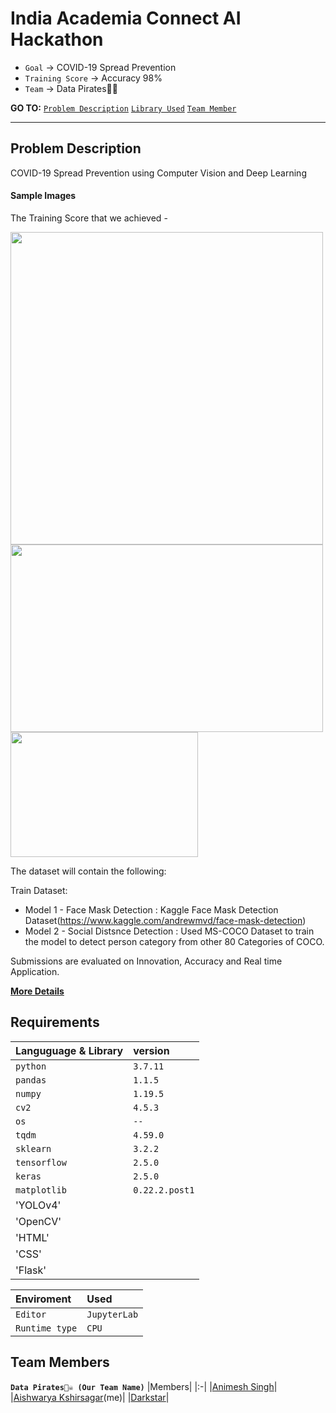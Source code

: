 # India Academia Connect AI Hackathon
* `Goal` → COVID-19 Spread Prevention
* `Training Score` → Accuracy 98%
* `Team` → Data Pirates🏴‍☠️

__GO TO:__  [`Problem Description`](#ProblemDescription) 
[`Library Used`](#Requirements) [`Team Member`](#Team-members)

---
## Problem Description
COVID-19 Spread Prevention using Computer Vision and Deep Learning

#### Sample Images

The Training Score that we achieved - 

<img src="https://user-images.githubusercontent.com/67967781/138261722-d913bc80-23fb-4b26-96f4-3d921cce8e73.png" width="500" height ="500">

<img src="https://user-images.githubusercontent.com/67967781/138292103-855aa610-5380-43a3-a65c-27c540ed485d.png" width="500" height ="300"> 

<img src="https://user-images.githubusercontent.com/67967781/138293539-a829234d-80ab-4634-92d4-cbf392405f9b.png" width="300" height ="200">

 

The dataset will contain the following:

Train Dataset:
* Model 1 - Face Mask Detection : Kaggle Face Mask Detection Dataset(https://www.kaggle.com/andrewmvd/face-mask-detection) 
* Model 2 - Social Distsnce Detection : Used MS-COCO Dataset to train the model to detect person category from other 80 Categories of COCO.

Submissions are evaluated on Innovation, Accuracy and Real time Application.


[__More Details__](https://gpuhackathons.org/index.php/event/india-academia-connect-ai-hackathon)

## Requirements
| Languguage & Library | version|
| :-------- | :------- |
| `python` | `3.7.11` | 
| `pandas`     | `1.1.5`|
| `numpy`      | `1.19.5`|
| `cv2`      | `4.5.3`|
| `os`      | `--`|
| `tqdm`      | `4.59.0`|
| `sklearn`    | `3.2.2`|
| `tensorflow` | `2.5.0`|
| `keras`      | `2.5.0`|
| `matplotlib` | `0.22.2.post1`|
| 'YOLOv4' |
|'OpenCV'|
|'HTML'|
|'CSS'|
|'Flask'|

| Enviroment | Used|
| :-------- | :------- |
| `Editor`  |`JupyterLab`| 
| `Runtime type` | `CPU`| |'GPU'|


## Team Members
__`Data Pirates🏴‍☠️ (Our Team Name)`__
|Members|
|:-|
|[Animesh Singh](https://github.com/animeshdebug7)|
|[Aishwarya Kshirsagar](https://github.com/AishwaryaKshirsagar)(me)| 
|[Darkstar](https://github.com/DarkstarDream)| 
